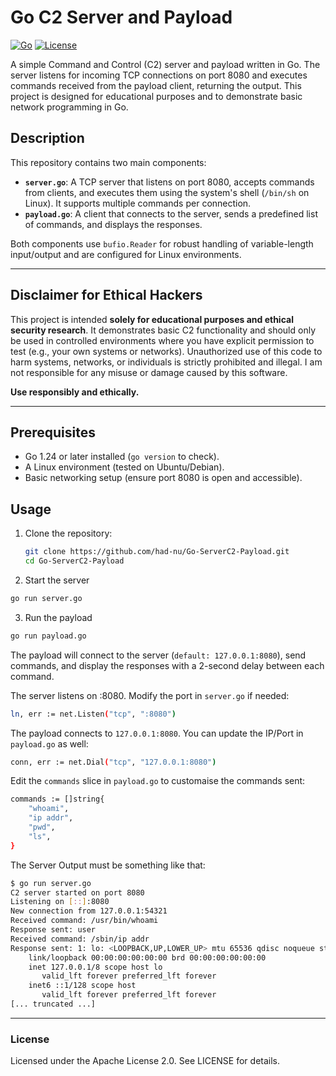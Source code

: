 # Go C2 Server and Payload

[![Go](https://img.shields.io/badge/Go-1.21+-00ADD8.svg?style=flat-square&logo=go)](https://golang.org/)
[![License](https://img.shields.io/badge/License-Apache%202.0-blue.svg?style=flat-square)](https://opensource.org/licenses/Apache-2.0)

A simple Command and Control (C2) server and payload written in Go. The server listens for incoming TCP connections on port 8080 and executes commands received from the payload client, returning the output. This project is designed for educational purposes and to demonstrate basic network programming in Go.

## Description

This repository contains two main components:
- **`server.go`**: A TCP server that listens on port 8080, accepts commands from clients, and executes them using the system's shell (`/bin/sh` on Linux). It supports multiple commands per connection.
- **`payload.go`**: A client that connects to the server, sends a predefined list of commands, and displays the responses.

Both components use `bufio.Reader` for robust handling of variable-length input/output and are configured for Linux environments.

---

## Disclaimer for Ethical Hackers

This project is intended **solely for educational purposes and ethical security research**. It demonstrates basic C2 functionality and should only be used in controlled environments where you have explicit permission to test (e.g., your own systems or networks). Unauthorized use of this code to harm systems, networks, or individuals is strictly prohibited and illegal. I am not responsible for any misuse or damage caused by this software.

**Use responsibly and ethically.**

---

## Prerequisites

- Go 1.24 or later installed (`go version` to check).
- A Linux environment (tested on Ubuntu/Debian).
- Basic networking setup (ensure port 8080 is open and accessible).

## Usage

1. Clone the repository:
   ```bash
   git clone https://github.com/had-nu/Go-ServerC2-Payload.git
   cd Go-ServerC2-Payload
   ```
2. Start the server
``` bash
go run server.go
```

3. Run the payload
``` bash
go run payload.go
```

The payload will connect to the server (`default: 127.0.0.1:8080`), send commands, and display the responses with a 2-second delay between each command.

The server listens on :8080. Modify the port in `server.go` if needed:
``` bash
ln, err := net.Listen("tcp", ":8080")
```
The payload connects to `127.0.0.1:8080`. You can update the IP/Port in `payload.go` as well:
``` bash
conn, err := net.Dial("tcp", "127.0.0.1:8080")
```
Edit the `commands` slice in `payload.go` to customaise the commands sent:
``` bash
commands := []string{
    "whoami",
    "ip addr",
    "pwd",
    "ls",
}
```

The Server Output must be something like that:
``` bash
$ go run server.go
C2 server started on port 8080
Listening on [::]:8080
New connection from 127.0.0.1:54321
Received command: /usr/bin/whoami
Response sent: user
Received command: /sbin/ip addr
Response sent: 1: lo: <LOOPBACK,UP,LOWER_UP> mtu 65536 qdisc noqueue state UNKNOWN group default qlen 1000
    link/loopback 00:00:00:00:00:00 brd 00:00:00:00:00:00
    inet 127.0.0.1/8 scope host lo
       valid_lft forever preferred_lft forever
    inet6 ::1/128 scope host 
       valid_lft forever preferred_lft forever
[... truncated ...]
```

---
### License

Licensed under the Apache License 2.0. See LICENSE for details.
